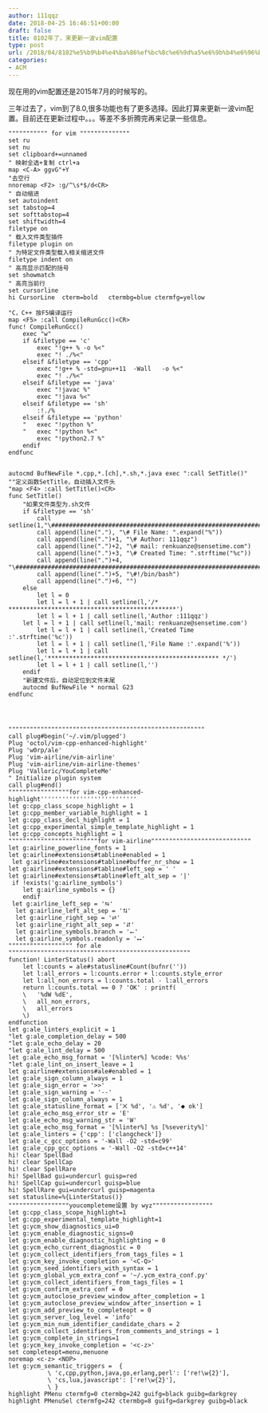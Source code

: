 ```yaml
---
author: 111qqz
date: 2018-04-25 16:46:51+00:00
draft: false
title: 8102年了，来更新一波vim配置
type: post
url: /2018/04/8102%e5%b9%b4%e4%ba%86%ef%bc%8c%e6%9d%a5%e6%9b%b4%e6%96%b0%e4%b8%80%e6%b3%a2vim%e9%85%8d%e7%bd%ae/
categories:
- ACM
---
```


现在用的vim配置还是2015年7月的时候写的。

三年过去了，vim到了8.0,很多功能也有了更多选择。因此打算来更新一波vim配置。目前还在更新过程中。。。等差不多折腾完再来记录一些信息。

    
    """"""""""" for vim """"""""""""""
    set ru
    set nu
    set clipboard+=unnamed 
    " 映射全选+复制 ctrl+a
    map <C-A> ggvG"+Y
    "去空行  
    nnoremap <F2> :g/^\s*$/d<CR> 
    " 自动缩进
    set autoindent  
    set tabstop=4
    set softtabstop=4
    set shiftwidth=4
    filetype on
    " 载入文件类型插件
    filetype plugin on
    " 为特定文件类型载入相关缩进文件
    filetype indent on
    " 高亮显示匹配的括号
    set showmatch
    " 高亮当前行
    set cursorline
    hi CursorLine  cterm=bold   ctermbg=blue ctermfg=yellow
    
    "C，C++ 按F5编译运行
    map <F5> :call CompileRunGcc()<CR>
    func! CompileRunGcc()
        exec "w"
        if &filetype == 'c'
            exec "!g++ % -o %<"
            exec "! ./%<"
        elseif &filetype == 'cpp'
            exec "!g++ % -std=gnu++11  -Wall   -o %<"
            exec "! ./%<"
        elseif &filetype == 'java'
            exec "!javac %"
            exec "!java %<"
        elseif &filetype == 'sh'
            :!./%
        elseif &filetype == 'python'
        "   exec "!python %"
        "   exec "!python %<"
            exec "!python2.7 %"
        endif
    endfunc
    
    
    autocmd BufNewFile *.cpp,*.[ch],*.sh,*.java exec ":call SetTitle()" 
    ""定义函数SetTitle，自动插入文件头
    "map <F4> :call SetTitle()<CR>
    func SetTitle() 
        "如果文件类型为.sh文件 
        if &filetype == 'sh' 
            call setline(1,"\#########################################################################") 
            call append(line("."), "\# File Name: ".expand("%")) 
            call append(line(".")+1, "\# Author: 111qqz") 
            call append(line(".")+2, "\# mail: renkuanze@sensetime.com") 
            call append(line(".")+3, "\# Created Time: ".strftime("%c")) 
            call append(line(".")+4, "\#########################################################################") 
            call append(line(".")+5, "\#!/bin/bash") 
            call append(line(".")+6, "") 
        else 
            let l = 0
            let l = l + 1 | call setline(l,'/* ***********************************************')
            let l = l + 1 | call setline(l,'Author :111qqz')
    	let l = l + 1 | call setline(l,'mail: renkuanze@sensetime.com')
            let l = l + 1 | call setline(l,'Created Time :'.strftime('%c'))
            let l = l + 1 | call setline(l,'File Name :'.expand('%'))
            let l = l + 1 | call setline(l,'************************************************ */')
            let l = l + 1 | call setline(l,'')
        endif
        "新建文件后，自动定位到文件末尾
        autocmd BufNewFile * normal G23
    endfunc 
    
    
    
    
    """""""""""""""""""""""""""""""""""""""""""""""""""""""
    call plug#begin('~/.vim/plugged')
    Plug 'octol/vim-cpp-enhanced-highlight'
    Plug 'w0rp/ale'
    Plug 'vim-airline/vim-airline'
    Plug 'vim-airline/vim-airline-themes'
    Plug 'Valloric/YouCompleteMe'
    " Initialize plugin system
    call plug#end() 
    """""""""""""""""for vim-cpp-enhanced-highlight'''''''''''''''''''''''''''
    let g:cpp_class_scope_highlight = 1
    let g:cpp_member_variable_highlight = 1
    let g:cpp_class_decl_highlight = 1
    let g:cpp_experimental_simple_template_highlight = 1
    let g:cpp_concepts_highlight = 1
    """""""""""""""""""""""""for vim-airline""""""""""""""""""""""""""""
    let g:airline_powerline_fonts = 1
    let g:airline#extensions#tabline#enabled = 1
     let g:airline#extensions#tabline#buffer_nr_show = 1
    let g:airline#extensions#tabline#left_sep = ' '
    let g:airline#extensions#tabline#left_alt_sep = '|'
     if !exists('g:airline_symbols')
        let g:airline_symbols = {}
        endif
     let g:airline_left_sep = '⮀'
      let g:airline_left_alt_sep = '⮁'
      let g:airline_right_sep = '⮂'
      let g:airline_right_alt_sep = '⮃'
      let g:airline_symbols.branch = '⭠'
      let g:airline_symbols.readonly = '⭤'
    """""""""""""""""" for ale """""""""""""""""""""""""""""""""""""""""""""""""""
    function! LinterStatus() abort
        let l:counts = ale#statusline#Count(bufnr(''))
        let l:all_errors = l:counts.error + l:counts.style_error
        let l:all_non_errors = l:counts.total - l:all_errors
        return l:counts.total == 0 ? 'OK' : printf(
        \   '%dW %dE',
        \   all_non_errors,
        \   all_errors
        \)
    endfunction
    let g:ale_linters_explicit = 1
    "let g:ale_completion_delay = 500
    "let g:ale_echo_delay = 20
    "let g:ale_lint_delay = 500
    let g:ale_echo_msg_format = '[%linter%] %code: %%s'
    "let g:ale_lint_on_insert_leave = 1
    let g:airline#extensions#ale#enabled = 1
    let g:ale_sign_column_always = 1
    let g:ale_sign_error = '>>'
    let g:ale_sign_warning = '--'
    let g:ale_sign_column_always = 1
    let g:ale_statusline_format = ['⨉ %d', '⚠ %d', '⬥ ok']
    let g:ale_echo_msg_error_str = 'E'
    let g:ale_echo_msg_warning_str = 'W'
    let g:ale_echo_msg_format = '[%linter%] %s [%severity%]'
    let g:ale_linters = {'cpp': ['clangcheck']}
    let g:ale_c_gcc_options = '-Wall -O2 -std=c99'
    let g:ale_cpp_gcc_options = '-Wall -O2 -std=c++14'
    hi! clear SpellBad
    hi! clear SpellCap
    hi! clear SpellRare
    hi! SpellBad gui=undercurl guisp=red
    hi! SpellCap gui=undercurl guisp=blue
    hi! SpellRare gui=undercurl guisp=magenta
    set statusline=%{LinterStatus()}
    """""""""""""""""youcompleteme设置 by wyz"""""""""""""""""
    let g:cpp_class_scope_highlight=1
    let g:cpp_experimental_template_highlight=1
    let g:ycm_show_diagnostics_ui=0
    let g:ycm_enable_diagnostic_signs=0
    let g:ycm_enable_diagnostic_highlighting = 0
    let g:ycm_echo_current_diagnostic = 0
    let g:ycm_collect_identifiers_from_tags_files = 1
    let g:ycm_key_invoke_completion = '<C-Q>'
    let g:ycm_seed_identifiers_with_syntax = 1
    let g:ycm_global_ycm_extra_conf = '~/.ycm_extra_conf.py'
    let g:ycm_collect_identifiers_from_tags_files = 1
    let g:ycm_confirm_extra_conf = 0
    let g:ycm_autoclose_preview_window_after_completion = 1
    let g:ycm_autoclose_preview_window_after_insertion = 1
    let g:ycm_add_preview_to_completeopt = 0
    let g:ycm_server_log_level = 'info'
    let g:ycm_min_num_identifier_candidate_chars = 2
    let g:ycm_collect_identifiers_from_comments_and_strings = 1
    let g:ycm_complete_in_strings=1
    let g:ycm_key_invoke_completion = '<c-z>'
    set completeopt=menu,menuone
    noremap <c-z> <NOP>
    let g:ycm_semantic_triggers =  {
               \ 'c,cpp,python,java,go,erlang,perl': ['re!\w{2}'],
               \ 'cs,lua,javascript': ['re!\w{2}'],
               \ }
    highlight PMenu ctermfg=0 ctermbg=242 guifg=black guibg=darkgrey
    highlight PMenuSel ctermfg=242 ctermbg=8 guifg=darkgrey guibg=black
    





